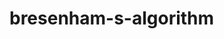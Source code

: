 # bresenham-s-algorithm
<!DOCTYPE html>
<html lang="en">
<head>
    <meta charset="UTF-8">
    <meta http-equiv="X-UA-Compatible" content="IE=edge">
    <meta name="viewport" content="width=device-width, initial-scale=1.0">
    <title>Document</title>
</head>
<body>
    <img src="1.jpeg" alt=""><br>
    <img src="2.jpeg" alt=""><br>
    <img src="3.jpeg" alt=""><br>
    <img src="4.jpeg" alt=""><br>
    <img src="5.jpeg" alt=""><br>
    <img src="6.jpeg" alt=""><br>
   
    
</body>
</html>

